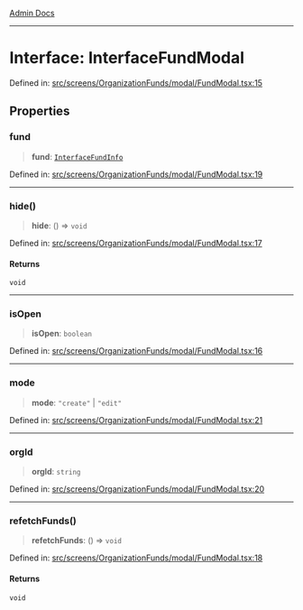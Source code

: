 [Admin Docs](/)

***

# Interface: InterfaceFundModal

Defined in: [src/screens/OrganizationFunds/modal/FundModal.tsx:15](https://github.com/PalisadoesFoundation/talawa-admin/blob/main/src/screens/OrganizationFunds/modal/FundModal.tsx#L15)

## Properties

### fund

> **fund**: [`InterfaceFundInfo`](utils\interfaces\README\interfaces\InterfaceFundInfo.md)

Defined in: [src/screens/OrganizationFunds/modal/FundModal.tsx:19](https://github.com/PalisadoesFoundation/talawa-admin/blob/main/src/screens/OrganizationFunds/modal/FundModal.tsx#L19)

***

### hide()

> **hide**: () => `void`

Defined in: [src/screens/OrganizationFunds/modal/FundModal.tsx:17](https://github.com/PalisadoesFoundation/talawa-admin/blob/main/src/screens/OrganizationFunds/modal/FundModal.tsx#L17)

#### Returns

`void`

***

### isOpen

> **isOpen**: `boolean`

Defined in: [src/screens/OrganizationFunds/modal/FundModal.tsx:16](https://github.com/PalisadoesFoundation/talawa-admin/blob/main/src/screens/OrganizationFunds/modal/FundModal.tsx#L16)

***

### mode

> **mode**: `"create"` \| `"edit"`

Defined in: [src/screens/OrganizationFunds/modal/FundModal.tsx:21](https://github.com/PalisadoesFoundation/talawa-admin/blob/main/src/screens/OrganizationFunds/modal/FundModal.tsx#L21)

***

### orgId

> **orgId**: `string`

Defined in: [src/screens/OrganizationFunds/modal/FundModal.tsx:20](https://github.com/PalisadoesFoundation/talawa-admin/blob/main/src/screens/OrganizationFunds/modal/FundModal.tsx#L20)

***

### refetchFunds()

> **refetchFunds**: () => `void`

Defined in: [src/screens/OrganizationFunds/modal/FundModal.tsx:18](https://github.com/PalisadoesFoundation/talawa-admin/blob/main/src/screens/OrganizationFunds/modal/FundModal.tsx#L18)

#### Returns

`void`
